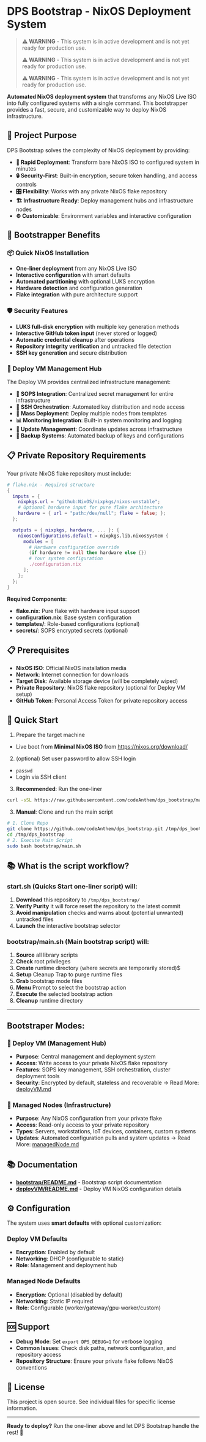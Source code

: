 # DPS Bootstrap - NixOS Deployment System

> **⚠️ WARNING** - This system is in active development and is not yet ready for production use.
> 
> **⚠️ WARNING** - This system is in active development and is not yet ready for production use.
> 
> **⚠️ WARNING** - This system is in active development and is not yet ready for production use.

**Automated NixOS deployment system** that transforms any NixOS Live ISO into fully configured systems with a single command. This bootstrapper provides a fast, secure, and customizable way to deploy NixOS infrastructure.

## 🎯 Project Purpose

DPS Bootstrap solves the complexity of NixOS deployment by providing:

- **🚀 Rapid Deployment**: Transform bare NixOS ISO to configured system in minutes
- **🔒 Security-First**: Built-in encryption, secure token handling, and access controls
- **🎛️ Flexibility**: Works with any private NixOS flake repository
- **🏗️ Infrastructure Ready**: Deploy management hubs and infrastructure nodes
- **⚙️ Customizable**: Environment variables and interactive configuration

## 🌟 Bootstrapper Benefits

### 📦 Quick NixOS Installation
- **One-liner deployment** from any NixOS Live ISO
- **Interactive configuration** with smart defaults
- **Automated partitioning** with optional LUKS encryption
- **Hardware detection** and configuration generation
- **Flake integration** with pure architecture support

### 🛡️ Security Features
- **LUKS full-disk encryption** with multiple key generation methods
- **Interactive GitHub token input** (never stored or logged)
- **Automatic credential cleanup** after operations
- **Repository integrity verification** and untracked file detection
- **SSH key generation** and secure distribution

### 🔧 Deploy VM Management Hub

The Deploy VM provides centralized infrastructure management:

- **🔑 SOPS Integration**: Centralized secret management for entire infrastructure
- **📡 SSH Orchestration**: Automated key distribution and node access
- **🚀 Mass Deployment**: Deploy multiple nodes from templates
- **📊 Monitoring Integration**: Built-in system monitoring and logging
- **🔄 Update Management**: Coordinate updates across infrastructure
- **💾 Backup Systems**: Automated backup of keys and configurations

## 📋 Private Repository Requirements

Your private NixOS flake repository must include:

```nix
# flake.nix - Required structure
{
  inputs = {
    nixpkgs.url = "github:NixOS/nixpkgs/nixos-unstable";
    # Optional hardware input for pure flake architecture
    hardware = { url = "path:/dev/null"; flake = false; };
  };

  outputs = { nixpkgs, hardware, ... }: {
    nixosConfigurations.default = nixpkgs.lib.nixosSystem {
      modules = [
        # Hardware configuration override
        (if hardware != null then hardware else {})
        # Your system configuration
        ./configuration.nix
      ];
    };
  };
}
```

**Required Components**:
- **flake.nix**: Pure flake with hardware input support
- **configuration.nix**: Base system configuration
- **templates/**: Role-based configurations (optional)
- **secrets/**: SOPS encrypted secrets (optional)

## 📋 Prerequisites

- **NixOS ISO**: Official NixOS installation media
- **Network**: Internet connection for downloads
- **Target Disk**: Available storage device (will be completely wiped)
- **Private Repository**: NixOS flake repository (optional for Deploy VM setup)
- **GitHub Token**: Personal Access Token for private repository access

## 🚀 Quick Start

1. Prepare the target machine
- Live boot from **Minimal NixOS ISO** from https://nixos.org/download/

2. (optional) Set user password to allow SSH login
- `passwd`
- Login via SSH client

3. **Recommended**: Run the one-liner
```bash
curl -sSL https://raw.githubusercontent.com/codeAnthem/dps_bootstrap/main/start.sh | bash
```

3. **Manual**: Clone and run the main script
```bash
# 1. Clone Repo
git clone https://github.com/codeAnthem/dps_bootstrap.git /tmp/dps_bootstrap
cd /tmp/dps_bootstrap
# 2. Execute Main Script
sudo bash bootstrap/main.sh
```

## 📚 What is the script workflow?

### start.sh (Quicks Start one-liner script) will:
1. **Download** this repository to `/tmp/dps_bootstrap/`
2. **Verify Purity** it will force reset the repository to the latest commit
3. **Avoid manipulation** checks and warns about (potential unwanted) untracked files
4. **Launch** the interactive bootstrap selector 

### bootstrap/main.sh (Main bootstrap script) will:
1. **Source** all library scripts
2. **Check** root privileges
3. **Create** runtime directory (where secrets are temporarily stored)$
4. **Setup** Cleanup Trap  to purge runtime files
5. **Grab** bootstrap mode files
6. **Menu** Prompt to select the bootstrap action
7. **Execute** the selected bootstrap action
8. **Cleanup** runtime directory

___

## Bootstraper Modes:

### 🎯 Deploy VM (Management Hub)
- **Purpose**: Central management and deployment system
- **Access**: Write access to your private NixOS flake repository
- **Features**: SOPS key management, SSH orchestration, cluster deployment tools
- **Security**: Encrypted by default, stateless and recoverable
-> Read More: [deployVM.md](bootstrap/README_deployVM.md)

### 🔧 Managed Nodes (Infrastructure)
- **Purpose**: Any NixOS configuration from your private flake
- **Access**: Read-only access to your private repository
- **Types**: Servers, workstations, IoT devices, containers, custom systems
- **Updates**: Automated configuration pulls and system updates
-> Read More: [managedNode.md](bootstrap/README_managedNode.md)




## 📚 Documentation

- **[bootstrap/README.md](bootstrap/README.md)** - Bootstrap script documentation
- **[deployVM/README.md](deployVM/README.md)** - Deploy VM NixOS configuration details

## ⚙️ Configuration

The system uses **smart defaults** with optional customization:

### Deploy VM Defaults
- **Encryption**: Enabled by default
- **Networking**: DHCP (configurable to static)
- **Role**: Management and deployment hub

### Managed Node Defaults  
- **Encryption**: Optional (disabled by default)
- **Networking**: Static IP required
- **Role**: Configurable (worker/gateway/gpu-worker/custom)



## 🆘 Support

- **Debug Mode**: Set `export DPS_DEBUG=1` for verbose logging
- **Common Issues**: Check disk paths, network configuration, and repository access
- **Repository Structure**: Ensure your private flake follows NixOS conventions

## 📄 License

This project is open source. See individual files for specific license information.

---

**Ready to deploy?** Run the one-liner above and let DPS Bootstrap handle the rest! 🚀
